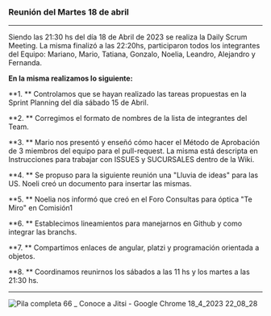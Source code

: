 ### Reunión del Martes 18 de abril
---
Siendo las 21:30 hs del día 18 de Abril de 2023 se realiza la Daily Scrum Meeting. La misma finalizó a las 22:20hs, participaron todos los integrantes del Equipo: Mariano, Mario, Tatiana, Gonzalo, Noelia, Leandro, Alejandro y Fernanda.

**En la misma realizamos lo siguiente:**

**1. ** Controlamos que se hayan realizado las tareas propuestas en la Sprint Planning del día sábado 15 de Abril.

**2. ** Corregimos el formato de nombres de la lista de integrantes del Team.

**3. ** Mario nos presentó y enseñó cómo hacer el Método de Aprobación de 3 miembros del equipo para el pull-request. La misma está descripta en Instrucciones para trabajar con ISSUES y SUCURSALES dentro de la Wiki.

**4. ** Se propuso para la siguiente reunión una "Lluvia de ideas" para las US. Noeli creó un documento para insertar las mismas. 

**5. ** Noelia nos informó que creó en el Foro Consultas para óptica "Te Miro" en Comisión1

**6. ** Establecimos lineamientos para manejarnos en Github y como integrar las branchs.

**7. ** Compartimos enlaces de angular, platzi y programación orientada a objetos.

**8. ** Coordinamos reunirnos los sábados a las 11 hs y los martes a las 21:30 hs. 

---

![Pila completa 66 _ Conoce a Jitsi - Google Chrome 18_4_2023 22_08_28](https://user-images.githubusercontent.com/106987139/233762672-8e575288-e82e-4b9a-b83c-49caa4562aa7.png)